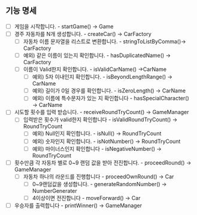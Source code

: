 ## 기능 명세

- [ ]  게임을 시작합니다. - startGame() → Game
- [ ]  경주 자동차를 N개 생성합니다. - createCar() → CarFactory
    - [ ]  자동차 이름 문자열을 리스트로 변환합니다. - stringToListByComma()→ CarFactory
    - [ ]  예외) 같은 이름이 있는지 확인합니다. - hasDuplicatedName() → CarFactory
    - [ ]  이름이 Valid한지 확인합니다. - isValidCarName() →CarName
        - [ ]  예외) 5자 이내인지 확인합니다. - isBeyondLengthRange() → CarName
        - [ ]  예외) 길이가 0일 경우를 확인합니다. - isZeroLength() → CarName
        - [ ]  예외) 이름에 특수문자가 있는 지 확인합니다 - hasSpecialCharacter() → CarName
- [ ]  시도할 횟수를 입력 받습니다. - receiveRoundTryCount() → GameManager
    - [ ]  입력받은 횟수가 valid한지 확인합니다 - isValidRoundTryCount() → RoundTryCount
        - [ ]  예외) Null인지 확인합니다. - isNull() → RoundTryCount
        - [ ]  예외) 숫자인지 확인합니다. - isNotNumber() → RoundTryCount
        - [ ]  예외) 마이너스인지 확인합니다 - isNegativeNumber() → RoundTryCount
- [ ]  횟수만큼 각 자동차 별로 0~9 랜덤 값을 받아 전진합니다. - proceedRound() → GameManager
    - [ ]  자동차 하나의 라운드를 진행합니다 - proceedOwnRound() → Car
        - [ ]  0~9랜덤값을 생성합니다. - generateRandomNumber() → NumberGenerater
        - [ ]  4이상이면 전진합니다 - moveForward() → Car
- [ ]  우승자를 출력합니다 - printWinner() → GameManager